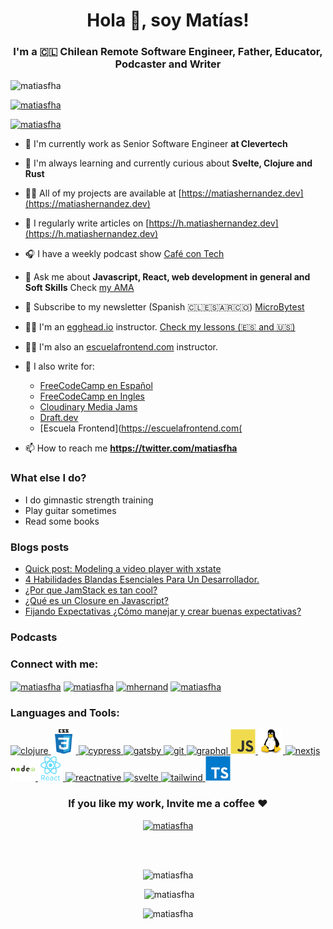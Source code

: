 <h1 align="center">Hola 👋, soy Matías!</h1>
<h3 align="center">I'm a 🇨🇱 Chilean Remote Software Engineer, Father, Educator, Podcaster and Writer</h3>

<p align="left"> <img src="https://komarev.com/ghpvc/?username=matiasfha&label=Profile%20views&color=0e75b6&style=flat" alt="matiasfha" /> </p>

<p align="left"> <a href="https://github.com/ryo-ma/github-profile-trophy"><img src="https://github-profile-trophy.vercel.app/?username=matiasfha" alt="matiasfha" /></a> </p>

<p align="left"> <a href="https://twitter.com/matiasfha" target="blank"><img src="https://img.shields.io/twitter/follow/matiasfha?logo=twitter&style=for-the-badge" alt="matiasfha" /></a> </p>

- 🔭 I'm currently work as Senior Software Engineer **at Clevertech**

- 🌱 I'm always learning and currently curious about **Svelte, Clojure and Rust**

- 👨‍💻 All of my projects are available at [https://matiashernandez.dev](https://matiashernandez.dev)

- 📝 I regularly write articles on [https://h.matiashernandez.dev](https://h.matiashernandez.dev)

- 🎧 I have a weekly podcast show [Café con Tech](https://www.cafecon.tech)

- 💬 Ask me about **Javascript, React, web development in general and Soft Skills** Check [my AMA](https://github.com/matiasfha/ama)

- 📩 Subscribe to my newsletter (Spanish 🇨🇱🇪🇸🇦🇷🇨🇴) [MicroBytest](https://microbytes.com.matiashernandez.dev) 

- 👨‍🏫 I'm an [egghead.io](https://egghead.io) instructor. [Check my lessons (🇪🇸 and 🇺🇸)](https://egghead.io/q/resources-by-matias-hernandez)
- 👨‍🏫 I'm also an [escuelafrontend.com](https://escuelafrontend.com) instructor.

- 📄 I also write for:
  -  [FreeCodeCamp en Español](http://freecodecamp.org/espanol/news/author/matias-hernandez/)
  -  [FreeCodeCamp en Ingles](http://freecodecamp.org/news/author/matias-hernandez/)
  -  [Cloudinary Media Jams](https://mediajams.dev/author/matias-hernandez)
  -  [Draft.dev](https://draft.dev)
  -  [Escuela Frontend](https://escuelafrontend.com(

- 📫 How to reach me **https://twitter.com/matiasfha**


### What else I do?
* I do gimnastic strength training
* Play guitar sometimes
* Read some books



### Blogs posts
<!-- BLOG-POST-LIST:START -->
- [Quick post: Modeling a video player with xstate](https://h.matiashernandez.dev/quick-post-modeling-a-video-player-with-xstate)
- [4 Habilidades Blandas Esenciales Para Un Desarrollador.](https://h.matiashernandez.dev/4-habilidades-blandas-esenciales-para-un-desarrollador)
- [¿Por que JamStack es tan cool?](https://h.matiashernandez.dev/por-que-jamstack-es-tan-cool)
- [¿Qué es un Closure en Javascript?](https://h.matiashernandez.dev/que-es-un-closure-en-javascript)
- [Fijando Expectativas ¿Cómo manejar y crear buenas expectativas?](https://h.matiashernandez.dev/fijando-expectativas-como-manejar-y-crear-buenas-expectativas)
<!-- BLOG-POST-LIST:END -->

### Podcasts 
<!-- PODCAST-EPISODES-LIST:START -->
<!-- PODCAST-EPISODES-LIST:END -->


<h3 align="left">Connect with me:</h3>
<p align="left">
<a href="https://dev.to/matiasfha" target="blank"><img align="center" src="https://cdn.jsdelivr.net/npm/simple-icons@3.0.1/icons/dev-dot-to.svg" alt="matiasfha" height="30" width="40" /></a>
<a href="https://twitter.com/matiasfha" target="blank"><img align="center" src="https://cdn.jsdelivr.net/npm/simple-icons@3.0.1/icons/twitter.svg" alt="matiasfha" height="30" width="40" /></a>
<a href="https://linkedin.com/in/mhernand" target="blank"><img align="center" src="https://cdn.jsdelivr.net/npm/simple-icons@3.0.1/icons/linkedin.svg" alt="mhernand" height="30" width="40" /></a>
<a href="https://codesandbox.com/matiasfha" target="blank"><img align="center" src="https://cdn.jsdelivr.net/npm/simple-icons@3.0.1/icons/codesandbox.svg" alt="matiasfha" height="30" width="40" /></a>
</p>

<h3 align="left">Languages and Tools:</h3>
<p align="left"> <a href="https://clojure.org/" target="_blank"> <img src="https://upload.wikimedia.org/wikipedia/commons/5/5d/Clojure_logo.svg" alt="clojure" width="40" height="40"/> </a> <a href="https://www.w3schools.com/css/" target="_blank"> <img src="https://raw.githubusercontent.com/devicons/devicon/master/icons/css3/css3-original-wordmark.svg" alt="css3" width="40" height="40"/> </a> <a href="https://www.cypress.io" target="_blank"> <img src="https://raw.githubusercontent.com/simple-icons/simple-icons/6e46ec1fc23b60c8fd0d2f2ff46db82e16dbd75f/icons/cypress.svg" alt="cypress" width="40" height="40"/> </a> <a href="https://www.gatsbyjs.com/" target="_blank"> <img src="https://www.vectorlogo.zone/logos/gatsbyjs/gatsbyjs-icon.svg" alt="gatsby" width="40" height="40"/> </a> <a href="https://git-scm.com/" target="_blank"> <img src="https://www.vectorlogo.zone/logos/git-scm/git-scm-icon.svg" alt="git" width="40" height="40"/> </a> <a href="https://graphql.org" target="_blank"> <img src="https://www.vectorlogo.zone/logos/graphql/graphql-icon.svg" alt="graphql" width="40" height="40"/> </a> <a href="https://developer.mozilla.org/en-US/docs/Web/JavaScript" target="_blank"> <img src="https://raw.githubusercontent.com/devicons/devicon/master/icons/javascript/javascript-original.svg" alt="javascript" width="40" height="40"/> </a> <a href="https://www.linux.org/" target="_blank"> <img src="https://raw.githubusercontent.com/devicons/devicon/master/icons/linux/linux-original.svg" alt="linux" width="40" height="40"/> </a> <a href="https://nextjs.org/" target="_blank"> <img src="https://cdn.worldvectorlogo.com/logos/nextjs-3.svg" alt="nextjs" width="40" height="40"/> </a> <a href="https://nodejs.org" target="_blank"> <img src="https://raw.githubusercontent.com/devicons/devicon/master/icons/nodejs/nodejs-original-wordmark.svg" alt="nodejs" width="40" height="40"/> </a> <a href="https://reactjs.org/" target="_blank"> <img src="https://raw.githubusercontent.com/devicons/devicon/master/icons/react/react-original-wordmark.svg" alt="react" width="40" height="40"/> </a> <a href="https://reactnative.dev/" target="_blank"> <img src="https://reactnative.dev/img/header_logo.svg" alt="reactnative" width="40" height="40"/> </a> <a href="https://svelte.dev" target="_blank"> <img src="https://upload.wikimedia.org/wikipedia/commons/1/1b/Svelte_Logo.svg" alt="svelte" width="40" height="40"/> </a> <a href="https://tailwindcss.com/" target="_blank"> <img src="https://www.vectorlogo.zone/logos/tailwindcss/tailwindcss-icon.svg" alt="tailwind" width="40" height="40"/> </a> <a href="https://www.typescriptlang.org/" target="_blank"> <img src="https://raw.githubusercontent.com/devicons/devicon/master/icons/typescript/typescript-original.svg" alt="typescript" width="40" height="40"/> </a> </p>

<center>
<h3 >If you like my work, Invite me a coffee ❤️ </h3>
<p><a href="https://www.buymeacoffee.com/matiasfha"> <img src="https://cdn.buymeacoffee.com/buttons/v2/default-yellow.png" height="50" width="210" alt="matiasfha" /></a></p><br><br>

<p><img src="https://github-readme-stats.vercel.app/api/top-langs?username=matiasfha&show_icons=true&locale=en&layout=compact" alt="matiasfha" /></p>

<p>&nbsp;<img  src="https://github-readme-stats.vercel.app/api?username=matiasfha&show_icons=true&locale=en" alt="matiasfha" /></p>

<p><img src="https://github-readme-streak-stats.herokuapp.com/?user=matiasfha&" alt="matiasfha" /></p>

</center>


